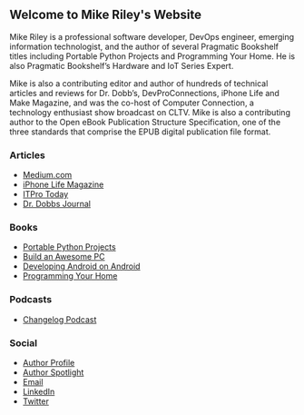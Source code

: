 ## Welcome to Mike Riley's Website

Mike Riley is a professional software developer, DevOps engineer, emerging information technologist, and the author of several Pragmatic Bookshelf titles including Portable Python Projects and Programming Your Home. He is also Pragmatic Bookshelf’s Hardware and IoT Series Expert. 

Mike is also a contributing editor and author of hundreds of technical articles and reviews for Dr. Dobb’s, DevProConnections, iPhone Life and Make Magazine, and was the co-host of Computer Connection, a technology enthusiast show broadcast on CLTV. Mike is also a contributing author to the Open eBook Publication Structure Specification, one of the three standards that comprise the EPUB digital publication file format.

### Articles
- [Medium.com](https://medium.com/@mike-riley)
- [iPhone Life Magazine](https://www.iphonelife.com/blog/mike-riley)
- [ITPro Today](http://www.itprotoday.com/author/mike-riley)
- [Dr. Dobbs Journal](https://www.google.com/search?q=%22dr+dobbs+journal%22+%22mike+riley)

### Books
- [Portable Python Projects](https://pragprog.com/titles/mrpython/portable-python-projects/)
- [Build an Awesome PC](https://www.amazon.com/Build-Awesome-2014-Construct-Programmers/dp/194122217X/ref=sr_1_2)
- [Developing Android on Android](https://www.amazon.com/Developing-Android-Automate-Device-Scripts/dp/1937785548/ref=sr_1_4)
- [Programming Your Home](https://www.amazon.com/Programming-Your-Home-Pragmatic-Programmers/dp/1934356905/ref=sr_1_1)

### Podcasts
- [Changelog Podcast](https://changelog.com/podcast/489)

### Social
- [Author Profile](https://medium.com/pragmatic-programmers/meet-author-mike-riley-8ea7a8bca7e8)
- [Author Spotlight](https://forum.devtalk.com/t/spotlight-mike-riley-author-interview-and-ama/52444/1)
- [Email](mailto:mike@mikeriley.com)
- [LinkedIn](https://www.linkedin.com/in/mikerileytechnologist/)
- [Twitter](https://twitter.com/mriley)

